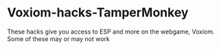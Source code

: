# Voxiom-hacks-TamperMonkey
These hacks give you access to ESP and more on the webgame, Voxiom.
Some of these may or may not work
